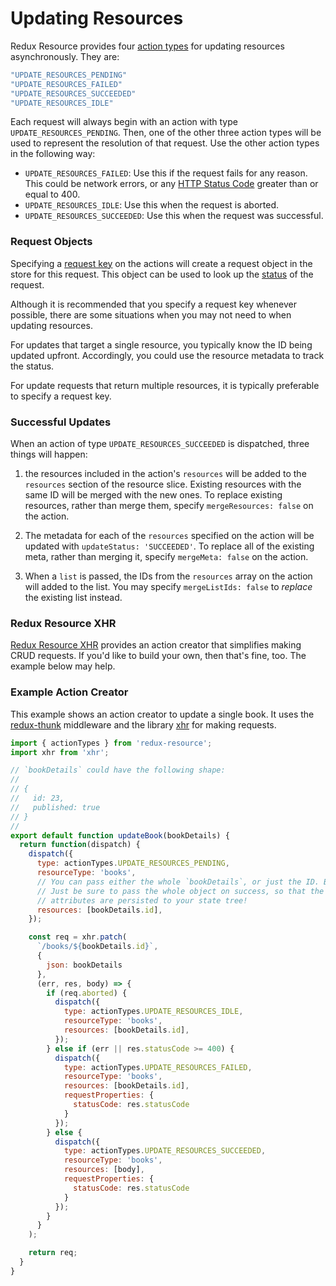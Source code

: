 # Updating Resources

Redux Resource provides four [action types](./request-actions.md) for
updating resources asynchronously. They are:

```js
"UPDATE_RESOURCES_PENDING"
"UPDATE_RESOURCES_FAILED"
"UPDATE_RESOURCES_SUCCEEDED"
"UPDATE_RESOURCES_IDLE"
```

Each request will always begin with an action with type
`UPDATE_RESOURCES_PENDING`. Then, one of the other three action types will be
used to represent the resolution of that request. Use the other action types in the
following way:

- `UPDATE_RESOURCES_FAILED`: Use this if the request fails for any reason. This
  could be network errors, or any
  [HTTP Status Code](https://en.wikipedia.org/wiki/List_of_HTTP_status_codes)
  greater than or equal to 400.
- `UPDATE_RESOURCES_IDLE`: Use this when the request is aborted.
- `UPDATE_RESOURCES_SUCCEEDED`: Use this when the request was successful.

### Request Objects

Specifying a [request key](requests/request-keys.md) on the actions will create a
request object in the store for this request. This object can be used to look up
the [status](requests/request-statuses.md) of the request.

Although it is recommended that you specify a request key whenever possible, there are some
situations when you may not need to when updating resources.

For updates that target a single resource, you typically know the ID being updated upfront.
Accordingly, you could use the resource metadata to track the status.

For update requests that return multiple resources, it is typically preferable to specify a
request key.

### Successful Updates

When an action of type `UPDATE_RESOURCES_SUCCEEDED` is dispatched, three things
will happen:

1. the resources included in the action's `resources` will be added to the
  `resources` section of the resource slice. Existing resources with the same ID
  will be merged with the new ones. To replace existing resources, rather than
  merge them, specify `mergeResources: false` on the action.

2. The metadata for each of the `resources` specified on the action will be updated
  with  `updateStatus: 'SUCCEEDED'`. To replace all of the existing meta, rather than
  merging it, specify `mergeMeta: false` on the action.

3. When a `list` is passed, the IDs from the `resources` array on the action will
  added to the list. You may specify `mergeListIds: false` to _replace_ the existing
  list instead.

### Redux Resource XHR

[Redux Resource XHR](../extras/redux-resource-xhr.md) 
provides an action creator that simplifies making CRUD requests. If you'd like to
build your own, then that's fine, too. The example below may help.

### Example Action Creator

This example shows an action creator to update a single book. It uses the
[redux-thunk](https://github.com/gaearon/redux-thunk) middleware and the
library [xhr](https://github.com/naugtur/xhr) for making requests.

```js
import { actionTypes } from 'redux-resource';
import xhr from 'xhr';

// `bookDetails` could have the following shape:
//
// {
//   id: 23,
//   published: true
// }
//
export default function updateBook(bookDetails) {
  return function(dispatch) {
    dispatch({
      type: actionTypes.UPDATE_RESOURCES_PENDING,
      resourceType: 'books',
      // You can pass either the whole `bookDetails`, or just the ID. Both work.
      // Just be sure to pass the whole object on success, so that the updated
      // attributes are persisted to your state tree!
      resources: [bookDetails.id],
    });

    const req = xhr.patch(
      `/books/${bookDetails.id}`,
      {
        json: bookDetails
      },
      (err, res, body) => {
        if (req.aborted) {
          dispatch({
            type: actionTypes.UPDATE_RESOURCES_IDLE,
            resourceType: 'books',
            resources: [bookDetails.id],
          });
        } else if (err || res.statusCode >= 400) {
          dispatch({
            type: actionTypes.UPDATE_RESOURCES_FAILED,
            resourceType: 'books',
            resources: [bookDetails.id],
            requestProperties: {
              statusCode: res.statusCode 
            }
          });
        } else {
          dispatch({
            type: actionTypes.UPDATE_RESOURCES_SUCCEEDED,
            resourceType: 'books',
            resources: [body],
            requestProperties: {
              statusCode: res.statusCode 
            }
          });
        }
      }
    );

    return req;
  }
}
```
